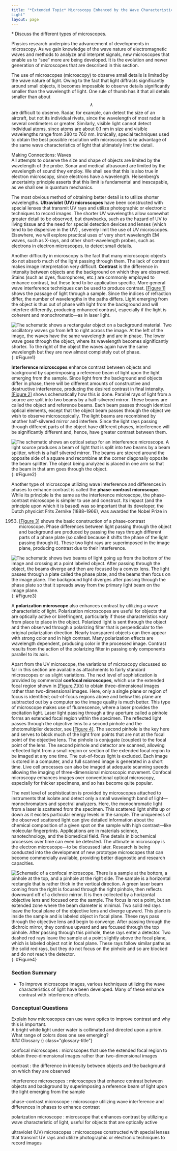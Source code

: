 ```yaml
---
title: "*Extended Topic* Microscopy Enhanced by the Wave Characteristics of
Light"
layout: page
--- 
```


<div class="abstract" markdown="1">
* Discuss the different types of microscopes.
</div>

Physics research underpins the advancement of developments in microscopy. As we
gain knowledge of the wave nature of electromagnetic waves and methods to
analyze and interpret signals, new microscopes that enable us to “see” more are
being developed. It is the evolution and newer generation of microscopes that
are described in this section.

The use of microscopes (microscopy) to observe small details is limited by the
wave nature of light. Owing to the fact that light diffracts significantly
around small objects, it becomes impossible to observe details significantly
smaller than the wavelength of light. One rule of thumb has it that all details
smaller than about $$\lambda $$ are difficult to observe. Radar, for example,
can detect the size of an aircraft, but not its individual rivets, since the
wavelength of most radar is several centimeters or greater. Similarly, visible
light cannot detect individual atoms, since atoms are about 0.1 nm in size and
visible wavelengths range from 380 to 760 nm. Ironically, special techniques
used to obtain the best possible resolution with microscopes take advantage of
the same wave characteristics of light that ultimately limit the detail.

<div class="note" data-has-label="true" data-label="" markdown="1">
<div class="title">
Making Connections: Waves
</div>
All attempts to observe the size and shape of objects are limited by the wavelength of the probe. Sonar and medical ultrasound are limited by the wavelength of sound they employ. We shall see that this is also true in electron microscopy, since electrons have a wavelength. Heisenberg’s uncertainty principle asserts that this limit is fundamental and inescapable, as we shall see in quantum mechanics.

</div>

The most obvious method of obtaining better detail is to utilize shorter
wavelengths. **Ultraviolet (UV) microscopes** have been constructed with special
lenses that transmit UV rays and utilize photographic or electronic techniques
to record images. The shorter UV wavelengths allow somewhat greater detail to be
observed, but drawbacks, such as the hazard of UV to living tissue and the need
for special detection devices and lenses (which tend to be dispersive in the UV)
, severely limit the use of UV microscopes. Elsewhere, we will explore practical
uses of very short wavelength EM waves, such as X-rays, and other
short-wavelength probes, such as electrons in electron microscopes, to detect
small details.

Another difficulty in microscopy is the fact that many microscopic objects do
not absorb much of the light passing through them. The lack of contrast makes
image interpretation very difficult. **Contrast** is the difference in intensity
between objects and the background on which they are observed. Stains (such as
dyes, fluorophores, etc.) are commonly employed to enhance contrast, but these
tend to be application specific. More general wave interference techniques can
be used to produce contrast. [[Figure 1]](#Figure1) shows the passage of light
through a sample. Since the indices of refraction differ, the number of
wavelengths in the paths differs. Light emerging from the object is thus out of
phase with light from the background and will interfere differently, producing
enhanced contrast, especially if the light is coherent and monochromatic—as in
laser light.

![The schematic shows a rectangular object on a background material. Two oscillatory waves go from left to right across the image. At the left of the image, the waves have the same wavelength and are in phase. The lower wave goes through the object, where its wavelength becomes significantly shorter. To the right of the object the waves again have the same wavelength but they are now almost completely out of phase.](../resources/Figure_27_09_01a.jpg "Light rays passing through a sample under a microscope will emerge with different phases depending on their paths. The object shown has a greater index of refraction than the background, and so the wavelength decreases as the ray passes through it. Superimposing these rays produces interference that varies with path, enhancing contrast between the object and background.")
{: #Figure1}

**Interference microscopes** enhance contrast between objects and background by
superimposing a reference beam of light upon the light emerging from the sample.
Since light from the background and objects differ in phase, there will be
different amounts of constructive and destructive interference, producing the
desired contrast in final intensity. [[Figure 2]](#Figure2) shows schematically
how this is done. Parallel rays of light from a source are split into two beams
by a half-silvered mirror. These beams are called the object and reference
beams. Each beam passes through identical optical elements, except that the
object beam passes through the object we wish to observe microscopically. The
light beams are recombined by another half-silvered mirror and interfere. Since
the light rays passing through different parts of the object have different
phases, interference will be significantly different and, hence, have greater
contrast between them.

![The schematic shows an optical setup for an interference microscope. A light source produces a beam of light that is split into two beams by a beam splitter, which is a half silvered mirror. The beams are steered around the opposite side of a square and recombine at the corner diagonally opposite the beam splitter. The object being analyzed is placed in one arm so that the beam in that arm goes through the object.](../resources/Figure_27_09_02a.jpg "An interference microscope utilizes interference between the reference and object beam to enhance contrast. The two beams are split by a half-silvered mirror; the object beam is sent through the object, and the reference beam is sent through otherwise identical optical elements. The beams are recombined by another half-silvered mirror, and the interference depends on the various phases emerging from different parts of the object, enhancing contrast.")
{: #Figure2}

Another type of microscope utilizing wave interference and differences in phases
to enhance contrast is called the **phase-contrast microscope**. While its
principle is the same as the interference microscope, the phase-contrast
microscope is simpler to use and construct. Its impact (and the principle upon
which it is based) was so important that its developer, the Dutch physicist
Frits Zernike (1888–1966), was awarded the Nobel Prize in

1953. [[Figure 3]](#Figure3) shows the basic construction of a phase-contrast
      microscope. Phase differences between light passing through the object and
      background are produced by passing the rays through different parts of a
      phase plate (so called because it shifts the phase of the light passing
      through it). These two light rays are superimposed in the image plane,
      producing contrast due to their interference.

![The schematic shows two beams of light going up from the bottom of the image and crossing at a point labeled object. After passing through the object, the beams diverge and then are focused by a convex lens. The light passes through a plate called the phase plate, and the beams then focus on the image plane. The background light diverges after passing through the phase plate so that it spreads away from the primary light beam on the image plane.](../resources/Figure_27_09_03a.jpg "Simplified construction of a phase-contrast microscope. Phase differences between light passing through the object and background are produced by passing the rays through different parts of a phase plate. The light rays are superimposed in the image plane, producing contrast due to their interference.")
{: #Figure3}

A **polarization microscope** also enhances contrast by utilizing a wave
characteristic of light. Polarization microscopes are useful for objects that
are optically active or birefringent, particularly if those characteristics vary
from place to place in the object. Polarized light is sent through the object
and then observed through a polarizing filter that is perpendicular to the
original polarization direction. Nearly transparent objects can then appear with
strong color and in high contrast. Many polarization effects are wavelength
dependent, producing color in the processed image. Contrast results from the
action of the polarizing filter in passing only components parallel to its axis.

Apart from the UV microscope, the variations of microscopy discussed so far in
this section are available as attachments to fairly standard microscopes or as
slight variations. The next level of sophistication is provided by commercial **confocal microscopes**, which use the extended focal region shown
in [[Figure 7]](../contents/ch27LimitsOfResolution#Figure7)(b) to obtain three-dimensional
images rather than two-dimensional images. Here, only a single plane or region
of focus is identified; out-of-focus regions above and below this plane are
subtracted out by a computer so the image quality is much better. This type of
microscope makes use of fluorescence, where a laser provides the excitation
light. Laser light passing through a tiny aperture called a pinhole forms an
extended focal region within the specimen. The reflected light passes through
the objective lens to a second pinhole and the photomultiplier detector,
see [[Figure 4]](#Figure4). The second pinhole is the key here and serves to
block much of the light from points that are not at the focal point of the
objective lens. The pinhole is conjugate (coupled) to the focal point of the
lens. The second pinhole and detector are scanned, allowing reflected light from
a small region or section of the extended focal region to be imaged at any one
time. The out-of-focus light is excluded. Each image is stored in a computer,
and a full scanned image is generated in a short time. Live cell processes can
also be imaged at adequate scanning speeds allowing the imaging of
three-dimensional microscopic movement. Confocal microscopy enhances images over
conventional optical microscopy, especially for thicker specimens, and so has
become quite popular.

The next level of sophistication is provided by microscopes attached to
instruments that isolate and detect only a small wavelength band of
light—monochromators and spectral analyzers. Here, the monochromatic light from
a laser is scattered from the specimen. This scattered light shifts up or down
as it excites particular energy levels in the sample. The uniqueness of the
observed scattered light can give detailed information about the chemical
composition of a given spot on the sample with high contrast—like molecular
fingerprints. Applications are in materials science, nanotechnology, and the
biomedical field. Fine details in biochemical processes over time can even be
detected. The ultimate in microscopy is the electron microscope—to be discussed
later. Research is being conducted into the development of new prototype
microscopes that can become commercially available, providing better diagnostic
and research capacities.

![Schematic of a confocal microscope. There is a sample at the bottom, a pinhole at the top, and a pinhole at the right side. The sample is a horizontal rectangle that is rather thick in the vertical direction. A green laser beam coming from the right is focused through the right pinhole, then reflects downward off of a dichroic mirror. It is then collected by a horizontal objective lens and focused onto the sample. The focus is not a point, but an extended zone where the beam diameter is minimal. Two solid red rays leave the focal plane of the objective lens and diverge upward. This plane is inside the sample and is labeled object in focal plane. These rays pass through the objective lens and begin to converge. After passing through the dichroic mirror, they continue upward and are focused through the top pinhole. After passing through this pinhole, these rays enter a detector. Two dashed red rays leave the sample at a point slightly above the focal plane, which is labeled object not in focal plane. These rays follow similar paths as the solid red rays, but they do not focus on the pinhole and so are blocked and do not reach the detector.](../resources/Figure_27_09_04a.jpg "A confocal microscope provides three-dimensional images using pinholes and the extended depth of focus as described by wave optics. The right pinhole illuminates a tiny region of the sample in the focal plane. In-focus light rays from this tiny region pass through the dichroic mirror and the second pinhole to a detector and a computer. Out-of-focus light rays are blocked. The pinhole is scanned sideways to form an image of the entire focal plane. The pinhole can then be scanned up and down to gather images from different focal planes. The result is a three-dimensional image of the specimen.")
{: #Figure4}

### Section Summary

* To improve microscope images, various techniques utilizing the wave
  characteristics of light have been developed. Many of these enhance contrast
  with interference effects.

### Conceptual Questions

<div class="exercise" data-element-type="conceptual-questions">
<div class="problem" markdown="1">
Explain how microscopes can use wave optics to improve contrast and why this is important.

</div>
</div>

<div class="exercise" data-element-type="conceptual-questions">
<div class="problem" markdown="1">
A bright white light under water is collimated and directed upon a prism. What range of colors does one see emerging?

</div>
</div>

<div class="glossary" markdown="1">
### Glossary
{: class="glossary-title"}

confocal microscopes
: microscopes that use the extended focal region to obtain three-dimensional
images rather than two-dimensional images

contrast
: the difference in intensity between objects and the background on which they
are observed

interference microscopes
: microscopes that enhance contrast between objects and background by
superimposing a reference beam of light upon the light emerging from the sample

phase-contrast microscope
: microscope utilizing wave interference and differences in phases to enhance
contrast

polarization microscope
: microscope that enhances contrast by utilizing a wave characteristic of light,
useful for objects that are optically active

ultraviolet (UV) microscopes
: microscopes constructed with special lenses that transmit UV rays and utilize
photographic or electronic techniques to record images

</div>
